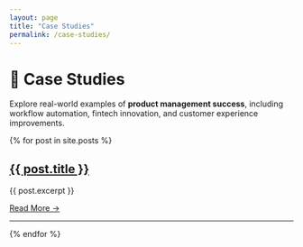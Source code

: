 ```yaml
---
layout: page
title: "Case Studies"
permalink: /case-studies/
---
```


<style>
@import url('{{ "/css/custom.css" | relative_url }}');
</style>

# 📂 Case Studies

Explore real-world examples of **product management success**, including workflow automation, fintech innovation, and customer experience improvements.

{% for post in site.posts %}
<div class="case-study">
  <h2><a href="{{ post.url | relative_url }}">{{ post.title }}</a></h2>
  <p>{{ post.excerpt }}</p>
  <a href="{{ post.url | relative_url }}" class="read-more">Read More →</a>
</div>
<hr>
{% endfor %}
